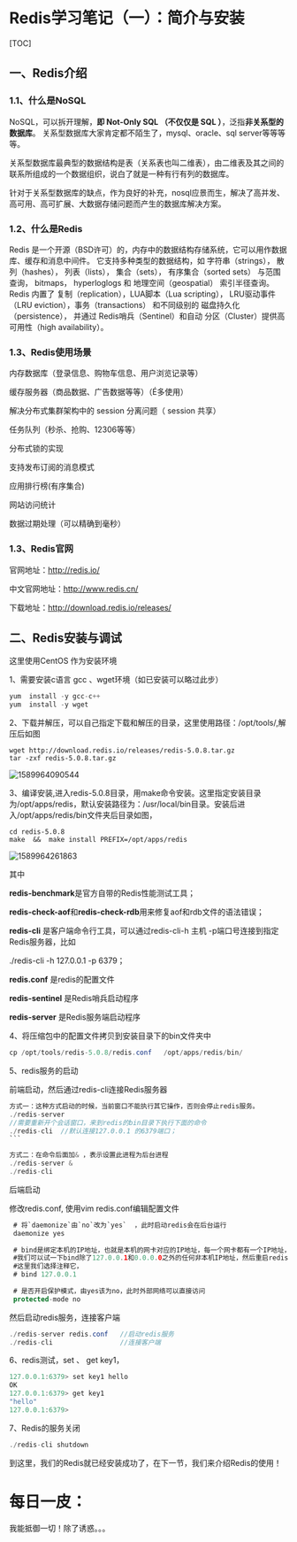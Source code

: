 # Redis学习笔记（一）：简介与安装

[TOC]

## 一、Redis介绍

### 1.1、什么是NoSQL

NoSQL，可以拆开理解，**即 Not-Only SQL （不仅仅是 SQL ）**，泛指**非关系型的数据库**。 
关系型数据库大家肯定都不陌生了，mysql、oracle、sql server等等等等。

关系型数据库最典型的数据结构是表（关系表也叫二维表），由二维表及其之间的联系所组成的一个数据组织，说白了就是一种有行有列的数据库。

针对于关系型数据库的缺点，作为良好的补充，nosql应景而生，解决了高并发、高可用、高可扩展、大数据存储问题而产生的数据库解决方案。

### 1.2、什么是Redis

Redis 是一个开源（BSD许可）的，内存中的数据结构存储系统，它可以用作数据库、缓存和消息中间件。 它支持多种类型的数据结构，如 字符串（strings）， 散列（hashes）， 列表（lists）， 集合（sets）， 有序集合（sorted sets） 与范围查询， bitmaps， hyperloglogs 和 地理空间（geospatial） 索引半径查询。 Redis 内置了 复制（replication），LUA脚本（Lua scripting）， LRU驱动事件（LRU eviction），事务（transactions） 和不同级别的 磁盘持久化（persistence）， 并通过 Redis哨兵（Sentinel）和自动 分区（Cluster）提供高可用性（high availability）。

### 1.3、Redis使用场景

内存数据库（登录信息、购物车信息、用户浏览记录等） 

缓存服务器（商品数据、广告数据等等）（É多使用） 

解决分布式集群架构中的 session 分离问题（ session 共享） 

任务队列（秒杀、抢购、12306等等） 

分布式锁的实现 

支持发布订阅的消息模式 

应用排行榜(有序集合) 

网站访问统计 

数据过期处理（可以精确到毫秒）

### 1.3、Redis官网

官网地址：http://redis.io/ 

中文官网地址：http://www.redis.cn/ 

下载地址：http://download.redis.io/releases/

## 二、Redis安装与调试

这里使用CentOS  作为安装环境

1、需要安装c语言 gcc 、wget环境（如已安装可以略过此步）

```java
yum  install -y gcc-c++   
yum  install -y wget
```

2、下载并解压，可以自己指定下载和解压的目录，这里使用路径：/opt/tools/,解压后如图

```
wget http://download.redis.io/releases/redis-5.0.8.tar.gz
tar -zxf redis-5.0.8.tar.gz  
```

![1589964090544](C:\Users\不会\AppData\Roaming\Typora\typora-user-images\1589964090544.png)

3、编译安装,进入redis-5.0.8目录，用make命令安装。这里指定安装目录为/opt/apps/redis，默认安装路径为：/usr/local/bin目录。安装后进入/opt/apps/redis/bin文件夹后目录如图，

```
cd redis-5.0.8
make  &&  make install PREFIX=/opt/apps/redis
```

![1589964261863](C:\Users\不会\AppData\Roaming\Typora\typora-user-images\1589964261863.png)

其中

**redis-benchmark**是官方自带的Redis性能测试工具；

**redis-check-aof**和**redis-check-rdb**用来修复aof和rdb文件的语法错误；

**redis-cli** 是客户端命令行工具，可以通过redis-cli-h 主机 -p端口号连接到指定Redis服务器，比如

./redis-cli -h 127.0.0.1 -p 6379；

**redis.conf** 是redis的配置文件

**redis-sentinel** 是Redis哨兵启动程序

**redis-server** 是Redis服务端启动程序

4、将压缩包中的配置文件拷贝到安装目录下的bin文件夹中

```java 
cp /opt/tools/redis-5.0.8/redis.conf   /opt/apps/redis/bin/
```

5、redis服务的启动

前端启动，然后通过redis-cli连接Redis服务器

```java
方式一：这种方式启动的时候，当前窗口不能执行其它操作，否则会停止redis服务。
./redis-server 
//需要重新开个会话窗口，来到redis的bin目录下执行下面的命令
./redis-cli  //默认连接127.0.0.1 的6379端口；
​```

方式二：在命令后面加& ，表示设置此进程为后台进程
./redis-server &
./redis-cli  
```

后端启动

修改redis.conf, 使用vim redis.conf编辑配置文件

```java
 # 将`daemonize`由`no`改为`yes`  ，此时启动redis会在后台运行
 daemonize yes    
 
 # bind是绑定本机的IP地址，也就是本机的网卡对应的IP地址，每一个网卡都有一个IP地址，如果指定了bind，则说明只允许来自指定网卡的Redis请求。
 #我们可以试一下bind除了127.0.0.1和0.0.0.0之外的任何非本机IP地址，然后重启redis，服务会启动不了。
 #这里我们选择注释它，   
 # bind 127.0.0.1  
 
 # 是否开启保护模式，由yes该为no，此时外部网络可以直接访问
 protected-mode no  
```

然后启动redis服务，连接客户端

```java
./redis-server redis.conf   //启动redis服务
./redis-cli					//连接客户端
```

6、redis测试，set 、 get key1，

```java
127.0.0.1:6379> set key1 hello
OK
127.0.0.1:6379> get key1
"hello"
127.0.0.1:6379> 
```

7、Redis的服务关闭

```java
./redis-cli shutdown
```

到这里，我们的Redis就已经安装成功了，在下一节，我们来介绍Redis的使用！

# 每日一皮：

我能抵御一切！除了诱惑。。。